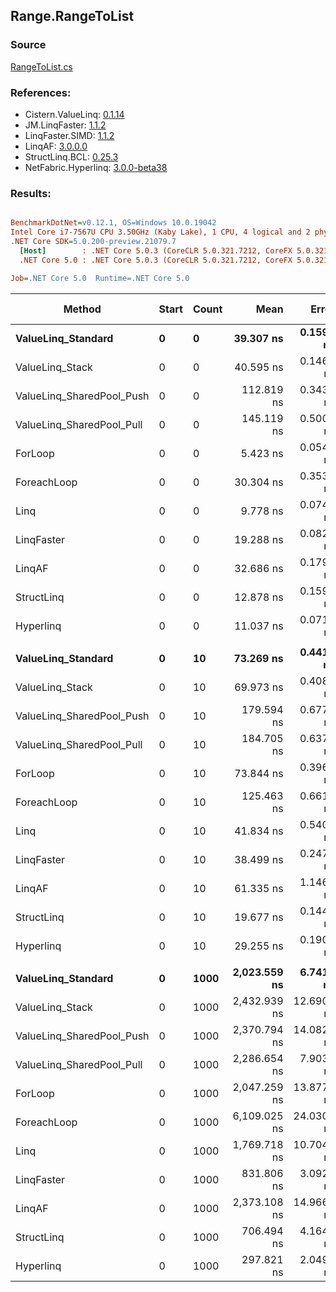 ﻿## Range.RangeToList

### Source
[RangeToList.cs](../LinqBenchmarks/Range/RangeToList.cs)

### References:
- Cistern.ValueLinq: [0.1.14](https://www.nuget.org/packages/Cistern.ValueLinq/0.1.14)
- JM.LinqFaster: [1.1.2](https://www.nuget.org/packages/JM.LinqFaster/1.1.2)
- LinqFaster.SIMD: [1.1.2](https://www.nuget.org/packages/LinqFaster.SIMD/1.0.3)
- LinqAF: [3.0.0.0](https://www.nuget.org/packages/LinqAF/3.0.0.0)
- StructLinq.BCL: [0.25.3](https://www.nuget.org/packages/StructLinq.BCL/0.25.3)
- NetFabric.Hyperlinq: [3.0.0-beta38](https://www.nuget.org/packages/NetFabric.Hyperlinq/3.0.0-beta38)

### Results:
``` ini

BenchmarkDotNet=v0.12.1, OS=Windows 10.0.19042
Intel Core i7-7567U CPU 3.50GHz (Kaby Lake), 1 CPU, 4 logical and 2 physical cores
.NET Core SDK=5.0.200-preview.21079.7
  [Host]        : .NET Core 5.0.3 (CoreCLR 5.0.321.7212, CoreFX 5.0.321.7212), X64 RyuJIT
  .NET Core 5.0 : .NET Core 5.0.3 (CoreCLR 5.0.321.7212, CoreFX 5.0.321.7212), X64 RyuJIT

Job=.NET Core 5.0  Runtime=.NET Core 5.0  

```
|                    Method | Start | Count |         Mean |      Error |     StdDev | Ratio | RatioSD |  Gen 0 | Gen 1 | Gen 2 | Allocated |
|-------------------------- |------ |------ |-------------:|-----------:|-----------:|------:|--------:|-------:|------:|------:|----------:|
|        **ValueLinq_Standard** |     **0** |     **0** |    **39.307 ns** |  **0.1596 ns** |  **0.1493 ns** |  **7.25** |    **0.07** | **0.0152** |     **-** |     **-** |      **32 B** |
|           ValueLinq_Stack |     0 |     0 |    40.595 ns |  0.1464 ns |  0.1222 ns |  7.48 |    0.07 | 0.0153 |     - |     - |      32 B |
| ValueLinq_SharedPool_Push |     0 |     0 |   112.819 ns |  0.3439 ns |  0.2872 ns | 20.79 |    0.22 | 0.0153 |     - |     - |      32 B |
| ValueLinq_SharedPool_Pull |     0 |     0 |   145.119 ns |  0.5007 ns |  0.4438 ns | 26.76 |    0.28 | 0.0153 |     - |     - |      32 B |
|                   ForLoop |     0 |     0 |     5.423 ns |  0.0544 ns |  0.0482 ns |  1.00 |    0.00 | 0.0153 |     - |     - |      32 B |
|               ForeachLoop |     0 |     0 |    30.304 ns |  0.3532 ns |  0.3131 ns |  5.59 |    0.08 | 0.0421 |     - |     - |      88 B |
|                      Linq |     0 |     0 |     9.778 ns |  0.0747 ns |  0.0624 ns |  1.80 |    0.02 | 0.0153 |     - |     - |      32 B |
|                LinqFaster |     0 |     0 |    19.288 ns |  0.0821 ns |  0.0728 ns |  3.56 |    0.03 | 0.0268 |     - |     - |      56 B |
|                    LinqAF |     0 |     0 |    32.686 ns |  0.1798 ns |  0.1681 ns |  6.03 |    0.06 | 0.0152 |     - |     - |      32 B |
|                StructLinq |     0 |     0 |    12.878 ns |  0.1595 ns |  0.1332 ns |  2.37 |    0.03 | 0.0267 |     - |     - |      56 B |
|                 Hyperlinq |     0 |     0 |    11.037 ns |  0.0711 ns |  0.0594 ns |  2.03 |    0.02 | 0.0153 |     - |     - |      32 B |
|                           |       |       |              |            |            |       |         |        |       |       |           |
|        **ValueLinq_Standard** |     **0** |    **10** |    **73.269 ns** |  **0.4413 ns** |  **0.3685 ns** |  **0.99** |    **0.01** | **0.0459** |     **-** |     **-** |      **96 B** |
|           ValueLinq_Stack |     0 |    10 |    69.973 ns |  0.4081 ns |  0.3817 ns |  0.95 |    0.01 | 0.0459 |     - |     - |      96 B |
| ValueLinq_SharedPool_Push |     0 |    10 |   179.594 ns |  0.6776 ns |  0.6338 ns |  2.43 |    0.01 | 0.0458 |     - |     - |      96 B |
| ValueLinq_SharedPool_Pull |     0 |    10 |   184.705 ns |  0.6370 ns |  0.5959 ns |  2.50 |    0.01 | 0.0458 |     - |     - |      96 B |
|                   ForLoop |     0 |    10 |    73.844 ns |  0.3967 ns |  0.3517 ns |  1.00 |    0.00 | 0.1032 |     - |     - |     216 B |
|               ForeachLoop |     0 |    10 |   125.463 ns |  0.6617 ns |  0.5866 ns |  1.70 |    0.01 | 0.1299 |     - |     - |     272 B |
|                      Linq |     0 |    10 |    41.834 ns |  0.5406 ns |  0.4514 ns |  0.57 |    0.01 | 0.0650 |     - |     - |     136 B |
|                LinqFaster |     0 |    10 |    38.499 ns |  0.2478 ns |  0.2197 ns |  0.52 |    0.00 | 0.0764 |     - |     - |     160 B |
|                    LinqAF |     0 |    10 |    61.335 ns |  1.1467 ns |  1.0727 ns |  0.83 |    0.02 | 0.0459 |     - |     - |      96 B |
|                StructLinq |     0 |    10 |    19.677 ns |  0.1446 ns |  0.1129 ns |  0.27 |    0.00 | 0.0459 |     - |     - |      96 B |
|                 Hyperlinq |     0 |    10 |    29.255 ns |  0.1909 ns |  0.1786 ns |  0.40 |    0.00 | 0.0459 |     - |     - |      96 B |
|                           |       |       |              |            |            |       |         |        |       |       |           |
|        **ValueLinq_Standard** |     **0** |  **1000** | **2,023.559 ns** |  **6.7416 ns** |  **5.2634 ns** |  **0.99** |    **0.01** | **1.9379** |     **-** |     **-** |    **4056 B** |
|           ValueLinq_Stack |     0 |  1000 | 2,432.939 ns | 12.6908 ns | 10.5974 ns |  1.19 |    0.01 | 3.9330 |     - |     - |    8232 B |
| ValueLinq_SharedPool_Push |     0 |  1000 | 2,370.794 ns | 14.0824 ns | 10.9946 ns |  1.16 |    0.01 | 1.9379 |     - |     - |    4056 B |
| ValueLinq_SharedPool_Pull |     0 |  1000 | 2,286.654 ns |  7.9038 ns |  7.0065 ns |  1.12 |    0.01 | 1.9379 |     - |     - |    4056 B |
|                   ForLoop |     0 |  1000 | 2,047.259 ns | 13.8773 ns | 12.3019 ns |  1.00 |    0.00 | 4.0207 |     - |     - |    8424 B |
|               ForeachLoop |     0 |  1000 | 6,109.025 ns | 24.0305 ns | 21.3024 ns |  2.98 |    0.02 | 4.0436 |     - |     - |    8480 B |
|                      Linq |     0 |  1000 | 1,769.718 ns | 10.7044 ns | 10.0129 ns |  0.86 |    0.01 | 1.9569 |     - |     - |    4096 B |
|                LinqFaster |     0 |  1000 |   831.806 ns |  3.0920 ns |  2.7410 ns |  0.41 |    0.00 | 3.8605 |     - |     - |    8080 B |
|                    LinqAF |     0 |  1000 | 2,373.108 ns | 14.9660 ns | 13.9992 ns |  1.16 |    0.01 | 1.9379 |     - |     - |    4056 B |
|                StructLinq |     0 |  1000 |   706.494 ns |  4.1641 ns |  3.4772 ns |  0.34 |    0.00 | 1.9379 |     - |     - |    4056 B |
|                 Hyperlinq |     0 |  1000 |   297.821 ns |  2.0490 ns |  1.9166 ns |  0.15 |    0.00 | 1.9379 |     - |     - |    4056 B |

